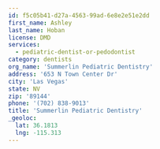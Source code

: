 ```yaml
---
id: f5c05b41-d27a-4563-99ad-6e8e2e51e2dd
first_name: Ashley
last_name: Hoban
license: DMD
services:
  - pediatric-dentist-or-pedodontist
category: dentists
org_name: 'Summerlin Pediatric Dentistry'
address: '653 N Town Center Dr'
city: 'Las Vegas'
state: NV
zip: '89144'
phone: '(702) 838-9013'
title: 'Summerlin Pediatric Dentistry'
_geoloc:
  lat: 36.1813
  lng: -115.313
---
```

